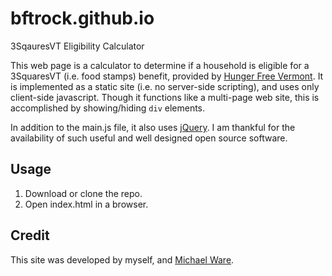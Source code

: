 # bftrock.github.io
3SqauresVT Eligibility Calculator

This web page is a calculator to determine if a household is eligible for a 3SquaresVT (i.e. food stamps) benefit,
provided by [Hunger Free Vermont](https://www.hungerfreevt.org/). It is implemented as a static site (i.e. no 
server-side scripting), and uses only client-side javascript. Though it functions like a multi-page web site, this
is accomplished by showing/hiding `div` elements.

In addition to the main.js file, it also uses [jQuery](https://jquery.com). I am thankful for the availability of
such useful and well designed open source software.

## Usage

1. Download or clone the repo.
2. Open index.html in a browser.

## Credit

This site was developed by myself, and [Michael Ware](https://github.com/mware).